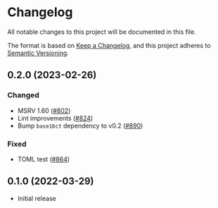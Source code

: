 # Changelog
All notable changes to this project will be documented in this file.

The format is based on [Keep a Changelog](https://keepachangelog.com/en/1.0.0/),
and this project adheres to [Semantic Versioning](https://semver.org/spec/v2.0.0.html).

## 0.2.0 (2023-02-26)
### Changed
- MSRV 1.60 ([#802])
- Lint improvements ([#824])
- Bump `base16ct` dependency to v0.2 ([#890])

### Fixed
- TOML test ([#864])

[#802]: https://github.com/RustCrypto/formats/pull/802
[#824]: https://github.com/RustCrypto/formats/pull/824
[#864]: https://github.com/RustCrypto/formats/pull/864
[#890]: https://github.com/RustCrypto/formats/pull/890

## 0.1.0 (2022-03-29)
- Initial release
